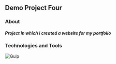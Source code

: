 ## Demo Project Four 

### About
##### *Project in which I created a website for my portfolio*

### Technologies and Tools
![Gulp](https://img.shields.io/badge/Gulp-e74441?style=for-the-badge&logo=Gulp&logoColor=ffffff)
